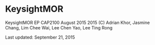 # KeysightMOR
KeysightMOR EP
CAP2100 August 2015
2015 (C) Adrian Khor, Jasmine Chang, Lim Chee Wai, Lee Chen Yao, Lee Ting Rong

Last updated: September 21, 2015

